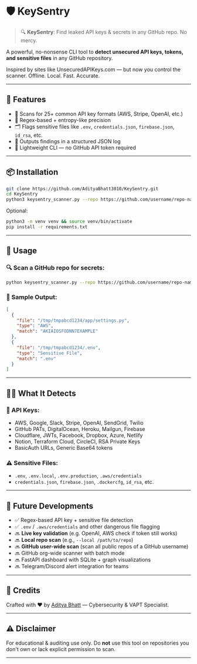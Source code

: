 # 🛡️ KeySentry

> 🔍 **KeySentry**: Find leaked API keys & secrets in any GitHub repo. No mercy.

A powerful, no-nonsense CLI tool to **detect unsecured API keys, tokens, and sensitive files** in any GitHub repository.

Inspired by sites like UnsecuredAPIKeys.com — but now you control the scanner. Offline. Local. Fast. Accurate.

---

## 🚀 Features

- 🔎 Scans for 25+ common API key formats (AWS, Stripe, OpenAI, etc.)
- 🧠 Regex-based + entropy-like precision
- 🗂️ Flags sensitive files like `.env`, `credentials.json`, `firebase.json`, `id_rsa`, etc.
- 💾 Outputs findings in a structured JSON log
- 🔧 Lightweight CLI — no GitHub API token required

---

## 📦 Installation

```bash
git clone https://github.com/AdityaBhatt3010/KeySentry.git
cd KeySentry
python3 keysentry_scanner.py --repo https://github.com/username/repo-name --output results.json
```

Optional:

```bash
python3 -m venv venv && source venv/bin/activate
pip install -r requirements.txt
```

---

## 🧪 Usage

### 🔍 Scan a GitHub repo for secrets:

```bash
python keysentry_scanner.py --repo https://github.com/username/repo-name --output results.json
```

### 📁 Sample Output:

```json
[
  {
    "file": "/tmp/tmpabcd1234/app/settings.py",
    "type": "AWS",
    "match": "AKIAIOSFODNN7EXAMPLE"
  },
  {
    "file": "/tmp/tmpabcd1234/.env",
    "type": "Sensitive File",
    "match": ".env"
  }
]
```

---

## 🕵️‍♂️ What It Detects

### 🔐 API Keys:

* AWS, Google, Slack, Stripe, OpenAI, SendGrid, Twilio
* GitHub PATs, DigitalOcean, Heroku, Mailgun, Firebase
* Cloudflare, JWTs, Facebook, Dropbox, Azure, Netlify
* Notion, Terraform Cloud, CircleCI, RSA Private Keys
* BasicAuth URLs, Generic Base64 tokens

### ⚠️ Sensitive Files:

* `.env`, `.env.local`, `.env.production`, `.aws/credentials`
* `credentials.json`, `firebase.json`, `.dockercfg`, `id_rsa`, etc.

---

## 🧠 Future Developments

* ✅ Regex-based API key + sensitive file detection
* ✅ `.env` / `.aws/credentials` and other dangerous file flagging
* 🔜 **Live key validation** (e.g. OpenAI, AWS check if token still works)
* 🔜 **Local repo scan** (e.g., `--local /path/to/repo`)
* 🔜 **GitHub user-wide scan** (scan all public repos of a GitHub username)
* 🔜 GitHub org-wide scanner with batch mode
* 🔜 FastAPI dashboard with SQLite + graph visualizations
* 🔜 Telegram/Discord alert integration for teams

---

## 🧠 Credits

Crafted with ❤️ by [Aditya Bhatt](https://github.com/AdityaBhatt3010) — Cybersecurity & VAPT Specialist.

---

## ⚠️ Disclaimer

For educational & auditing use only. Do **not** use this tool on repositories you don't own or lack explicit permission to scan.

---